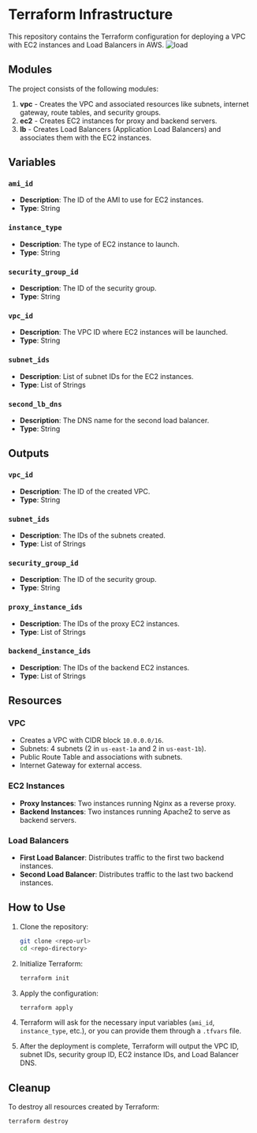 # Terraform Infrastructure

This repository contains the Terraform configuration for deploying a VPC with EC2 instances and Load Balancers in AWS.
![load](https://github.com/user-attachments/assets/1cedf34c-c92e-4d2b-9451-3af73539fc41)

## Modules

The project consists of the following modules:

1. **vpc** - Creates the VPC and associated resources like subnets, internet gateway, route tables, and security groups.
2. **ec2** - Creates EC2 instances for proxy and backend servers.
3. **lb** - Creates Load Balancers (Application Load Balancers) and associates them with the EC2 instances.

## Variables

### `ami_id`
- **Description**: The ID of the AMI to use for EC2 instances.
- **Type**: String

### `instance_type`
- **Description**: The type of EC2 instance to launch.
- **Type**: String

### `security_group_id`
- **Description**: The ID of the security group.
- **Type**: String

### `vpc_id`
- **Description**: The VPC ID where EC2 instances will be launched.
- **Type**: String

### `subnet_ids`
- **Description**: List of subnet IDs for the EC2 instances.
- **Type**: List of Strings

### `second_lb_dns`
- **Description**: The DNS name for the second load balancer.
- **Type**: String

## Outputs

### `vpc_id`
- **Description**: The ID of the created VPC.
- **Type**: String

### `subnet_ids`
- **Description**: The IDs of the subnets created.
- **Type**: List of Strings

### `security_group_id`
- **Description**: The ID of the security group.
- **Type**: String

### `proxy_instance_ids`
- **Description**: The IDs of the proxy EC2 instances.
- **Type**: List of Strings

### `backend_instance_ids`
- **Description**: The IDs of the backend EC2 instances.
- **Type**: List of Strings

## Resources

### VPC
- Creates a VPC with CIDR block `10.0.0.0/16`.
- Subnets: 4 subnets (2 in `us-east-1a` and 2 in `us-east-1b`).
- Public Route Table and associations with subnets.
- Internet Gateway for external access.

### EC2 Instances
- **Proxy Instances**: Two instances running Nginx as a reverse proxy.
- **Backend Instances**: Two instances running Apache2 to serve as backend servers.

### Load Balancers
- **First Load Balancer**: Distributes traffic to the first two backend instances.
- **Second Load Balancer**: Distributes traffic to the last two backend instances.

## How to Use

1. Clone the repository:
    ```bash
    git clone <repo-url>
    cd <repo-directory>
    ```

2. Initialize Terraform:
    ```bash
    terraform init
    ```

3. Apply the configuration:
    ```bash
    terraform apply
    ```

4. Terraform will ask for the necessary input variables (`ami_id`, `instance_type`, etc.), or you can provide them through a `.tfvars` file.

5. After the deployment is complete, Terraform will output the VPC ID, subnet IDs, security group ID, EC2 instance IDs, and Load Balancer DNS.

## Cleanup

To destroy all resources created by Terraform:

```bash
terraform destroy
